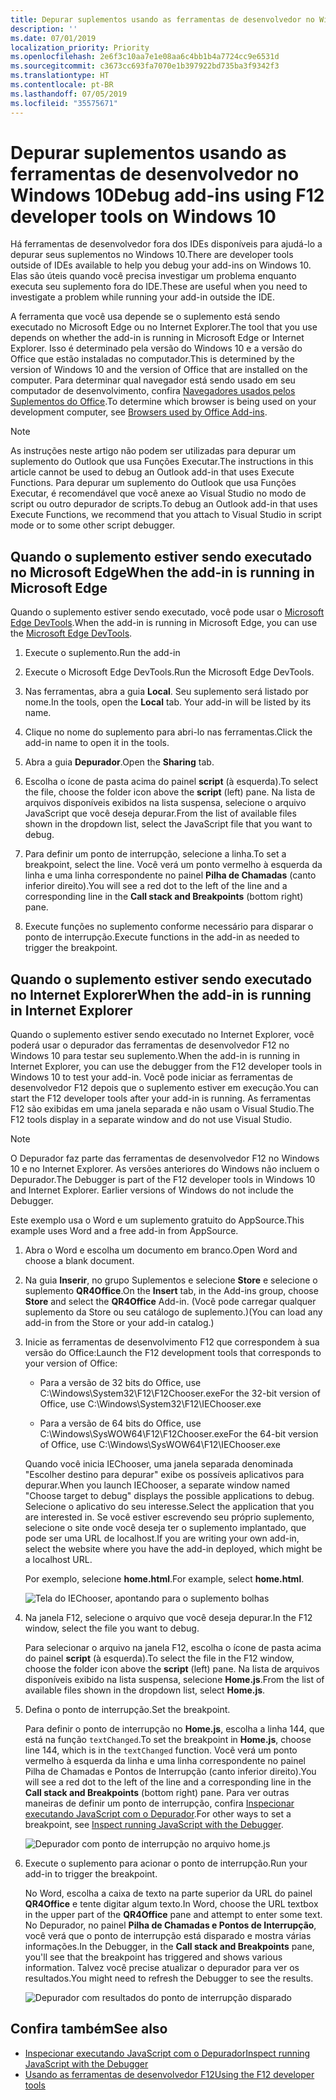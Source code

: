 ```yaml
---
title: Depurar suplementos usando as ferramentas de desenvolvedor no Windows 10
description: ''
ms.date: 07/01/2019
localization_priority: Priority
ms.openlocfilehash: 2e6f3c10aa7e1e08aa6c4bb1b4a7724cc9e6531d
ms.sourcegitcommit: c3673cc693fa7070e1b397922bd735ba3f9342f3
ms.translationtype: HT
ms.contentlocale: pt-BR
ms.lasthandoff: 07/05/2019
ms.locfileid: "35575671"
---
```

# <a name="debug-add-ins-using-developer-tools-on-windows-10"></a><span data-ttu-id="9bd51-102">Depurar suplementos usando as ferramentas de desenvolvedor no Windows 10</span><span class="sxs-lookup"><span data-stu-id="9bd51-102">Debug add-ins using F12 developer tools on Windows 10</span></span>

<span data-ttu-id="9bd51-103">Há ferramentas de desenvolvedor fora dos IDEs disponíveis para ajudá-lo a depurar seus suplementos no Windows 10.</span><span class="sxs-lookup"><span data-stu-id="9bd51-103">There are developer tools outside of IDEs available to help you debug your add-ins on Windows 10.</span></span> <span data-ttu-id="9bd51-104">Elas são úteis quando você precisa investigar um problema enquanto executa seu suplemento fora do IDE.</span><span class="sxs-lookup"><span data-stu-id="9bd51-104">These are useful when you need to investigate a problem while running your add-in outside the IDE.</span></span>

<span data-ttu-id="9bd51-105">A ferramenta que você usa depende se o suplemento está sendo executado no Microsoft Edge ou no Internet Explorer.</span><span class="sxs-lookup"><span data-stu-id="9bd51-105">The tool that you use depends on whether the add-in is running in Microsoft Edge or Internet Explorer.</span></span> <span data-ttu-id="9bd51-106">Isso é determinado pela versão do Windows 10 e a versão do Office que estão instaladas no computador.</span><span class="sxs-lookup"><span data-stu-id="9bd51-106">This is determined by the version of Windows 10 and the version of Office that are installed on the computer.</span></span> <span data-ttu-id="9bd51-107">Para determinar qual navegador está sendo usado em seu computador de desenvolvimento, confira [Navegadores usados pelos Suplementos do Office](../concepts/browsers-used-by-office-web-add-ins.md).</span><span class="sxs-lookup"><span data-stu-id="9bd51-107">To determine which browser is being used on your development computer, see [Browsers used by Office Add-ins](../concepts/browsers-used-by-office-web-add-ins.md).</span></span> 


> [!NOTE]
> <span data-ttu-id="9bd51-108">As instruções neste artigo não podem ser utilizadas para depurar um suplemento do Outlook que usa Funções Executar.</span><span class="sxs-lookup"><span data-stu-id="9bd51-108">The instructions in this article cannot be used to debug an Outlook add-in that uses Execute Functions.</span></span> <span data-ttu-id="9bd51-109">Para depurar um suplemento do Outlook que usa Funções Executar, é recomendável que você anexe ao Visual Studio no modo de script ou outro depurador de scripts.</span><span class="sxs-lookup"><span data-stu-id="9bd51-109">To debug an Outlook add-in that uses Execute Functions, we recommend that you attach to Visual Studio in script mode or to some other script debugger.</span></span>

## <a name="when-the-add-in-is-running-in-microsoft-edge"></a><span data-ttu-id="9bd51-110">Quando o suplemento estiver sendo executado no Microsoft Edge</span><span class="sxs-lookup"><span data-stu-id="9bd51-110">When the add-in is running in Microsoft Edge</span></span>

<span data-ttu-id="9bd51-111">Quando o suplemento estiver sendo executado, você pode usar o [Microsoft Edge DevTools](https://www.microsoft.com/p/microsoft-edge-devtools-preview/9mzbfrmz0mnj?activetab=pivot%3Aoverviewtab).</span><span class="sxs-lookup"><span data-stu-id="9bd51-111">When the add-in is running in Microsoft Edge, you can use the [Microsoft Edge DevTools](https://www.microsoft.com/p/microsoft-edge-devtools-preview/9mzbfrmz0mnj?activetab=pivot%3Aoverviewtab).</span></span> 

1. <span data-ttu-id="9bd51-112">Execute o suplemento.</span><span class="sxs-lookup"><span data-stu-id="9bd51-112">Run the add-in</span></span> 

2. <span data-ttu-id="9bd51-113">Execute o Microsoft Edge DevTools.</span><span class="sxs-lookup"><span data-stu-id="9bd51-113">Run the Microsoft Edge DevTools.</span></span>

3. <span data-ttu-id="9bd51-114">Nas ferramentas, abra a guia **Local**. Seu suplemento será listado por nome.</span><span class="sxs-lookup"><span data-stu-id="9bd51-114">In the tools, open the **Local** tab. Your add-in will be listed by its name.</span></span>

4. <span data-ttu-id="9bd51-115">Clique no nome do suplemento para abri-lo nas ferramentas.</span><span class="sxs-lookup"><span data-stu-id="9bd51-115">Click the add-in name to open it in the tools.</span></span>

5. <span data-ttu-id="9bd51-116">Abra a guia **Depurador**.</span><span class="sxs-lookup"><span data-stu-id="9bd51-116">Open the **Sharing** tab.</span></span> 

6. <span data-ttu-id="9bd51-117">Escolha o ícone de pasta acima do painel **script** (à esquerda).</span><span class="sxs-lookup"><span data-stu-id="9bd51-117">To select the file, choose the folder icon above the  **script** (left) pane.</span></span> <span data-ttu-id="9bd51-118">Na lista de arquivos disponíveis exibidos na lista suspensa, selecione o arquivo JavaScript que você deseja depurar.</span><span class="sxs-lookup"><span data-stu-id="9bd51-118">From the list of available files shown in the dropdown list, select the JavaScript file that you want to debug.</span></span>

7. <span data-ttu-id="9bd51-119">Para definir um ponto de interrupção, selecione a linha.</span><span class="sxs-lookup"><span data-stu-id="9bd51-119">To set a breakpoint, select the line.</span></span> <span data-ttu-id="9bd51-120">Você verá um ponto vermelho à esquerda da linha e uma linha correspondente no painel **Pilha de Chamadas** (canto inferior direito).</span><span class="sxs-lookup"><span data-stu-id="9bd51-120">You will see a red dot to the left of the line and a corresponding line in the **Call stack and Breakpoints** (bottom right) pane.</span></span>

8. <span data-ttu-id="9bd51-121">Execute funções no suplemento conforme necessário para disparar o ponto de interrupção.</span><span class="sxs-lookup"><span data-stu-id="9bd51-121">Execute functions in the add-in as needed to trigger the breakpoint.</span></span>

## <a name="when-the-add-in-is-running-in-internet-explorer"></a><span data-ttu-id="9bd51-122">Quando o suplemento estiver sendo executado no Internet Explorer</span><span class="sxs-lookup"><span data-stu-id="9bd51-122">When the add-in is running in Internet Explorer</span></span>

<span data-ttu-id="9bd51-123">Quando o suplemento estiver sendo executado no Internet Explorer, você poderá usar o depurador das ferramentas de desenvolvedor F12 no Windows 10 para testar seu suplemento.</span><span class="sxs-lookup"><span data-stu-id="9bd51-123">When the add-in is running in Internet Explorer, you can use the debugger from the F12 developer tools in Windows 10 to test your add-in.</span></span> <span data-ttu-id="9bd51-124">Você pode iniciar as ferramentas de desenvolvedor F12 depois que o suplemento estiver em execução.</span><span class="sxs-lookup"><span data-stu-id="9bd51-124">You can start the F12 developer tools after your add-in is running.</span></span> <span data-ttu-id="9bd51-125">As ferramentas F12 são exibidas em uma janela separada e não usam o Visual Studio.</span><span class="sxs-lookup"><span data-stu-id="9bd51-125">The F12 tools display in a separate window and do not use Visual Studio.</span></span>

> [!NOTE]
> <span data-ttu-id="9bd51-p107">O Depurador faz parte das ferramentas de desenvolvedor F12 no Windows 10 e no Internet Explorer. As versões anteriores do Windows não incluem o Depurador.</span><span class="sxs-lookup"><span data-stu-id="9bd51-p107">The Debugger is part of the F12 developer tools in Windows 10 and Internet Explorer. Earlier versions of Windows do not include the Debugger.</span></span> 

<span data-ttu-id="9bd51-128">Este exemplo usa o Word e um suplemento gratuito do AppSource.</span><span class="sxs-lookup"><span data-stu-id="9bd51-128">This example uses Word and a free add-in from AppSource.</span></span>

1. <span data-ttu-id="9bd51-129">Abra o Word e escolha um documento em branco.</span><span class="sxs-lookup"><span data-stu-id="9bd51-129">Open Word and choose a blank document.</span></span> 
    
2. <span data-ttu-id="9bd51-130">Na guia **Inserir**, no grupo Suplementos e selecione **Store** e selecione o suplemento **QR4Office**.</span><span class="sxs-lookup"><span data-stu-id="9bd51-130">On the **Insert** tab, in the Add-ins group, choose **Store** and select the **QR4Office** Add-in.</span></span> <span data-ttu-id="9bd51-131">(Você pode carregar qualquer suplemento da Store ou seu catálogo de suplemento.)</span><span class="sxs-lookup"><span data-stu-id="9bd51-131">(You can load any add-in from the Store or your add-in catalog.)</span></span>
    
3. <span data-ttu-id="9bd51-132">Inicie as ferramentas de desenvolvimento F12 que correspondem à sua versão do Office:</span><span class="sxs-lookup"><span data-stu-id="9bd51-132">Launch the F12 development tools that corresponds to your version of Office:</span></span>
    
   - <span data-ttu-id="9bd51-133">Para a versão de 32 bits do Office, use C:\Windows\System32\F12\F12Chooser.exe</span><span class="sxs-lookup"><span data-stu-id="9bd51-133">For the 32-bit version of Office, use C:\Windows\System32\F12\IEChooser.exe</span></span>
    
   - <span data-ttu-id="9bd51-134">Para a versão de 64 bits do Office, use C:\Windows\SysWOW64\F12\F12Chooser.exe</span><span class="sxs-lookup"><span data-stu-id="9bd51-134">For the 64-bit version of Office, use C:\Windows\SysWOW64\F12\IEChooser.exe</span></span>
    
   <span data-ttu-id="9bd51-135">Quando você inicia IEChooser, uma janela separada denominada "Escolher destino para depurar" exibe os possíveis aplicativos para depurar.</span><span class="sxs-lookup"><span data-stu-id="9bd51-135">When you launch IEChooser, a separate window named "Choose target to debug" displays the possible applications to debug.</span></span> <span data-ttu-id="9bd51-136">Selecione o aplicativo do seu interesse.</span><span class="sxs-lookup"><span data-stu-id="9bd51-136">Select the application that you are interested in.</span></span> <span data-ttu-id="9bd51-137">Se você estiver escrevendo seu próprio suplemento, selecione o site onde você deseja ter o suplemento implantado, que pode ser uma URL de localhost.</span><span class="sxs-lookup"><span data-stu-id="9bd51-137">If you are writing your own add-in, select the website where you have the add-in deployed, which might be a localhost URL.</span></span> 
    
   <span data-ttu-id="9bd51-138">Por exemplo, selecione **home.html**.</span><span class="sxs-lookup"><span data-stu-id="9bd51-138">For example, select **home.html**.</span></span> 
    
   ![Tela do IEChooser, apontando para o suplemento bolhas](../images/choose-target-to-debug.png)

4. <span data-ttu-id="9bd51-140">Na janela F12, selecione o arquivo que você deseja depurar.</span><span class="sxs-lookup"><span data-stu-id="9bd51-140">In the F12 window, select the file you want to debug.</span></span>
    
   <span data-ttu-id="9bd51-141">Para selecionar o arquivo na janela F12, escolha o ícone de pasta acima do painel **script** (à esquerda).</span><span class="sxs-lookup"><span data-stu-id="9bd51-141">To select the file in the F12 window, choose the folder icon above the **script** (left) pane.</span></span> <span data-ttu-id="9bd51-142">Na lista de arquivos disponíveis exibido na lista suspensa, selecione **Home.js**.</span><span class="sxs-lookup"><span data-stu-id="9bd51-142">From the list of available files shown in the dropdown list, select **Home.js**.</span></span>
    
5. <span data-ttu-id="9bd51-143">Defina o ponto de interrupção.</span><span class="sxs-lookup"><span data-stu-id="9bd51-143">Set the breakpoint.</span></span>
    
   <span data-ttu-id="9bd51-144">Para definir o ponto de interrupção no **Home.js**, escolha a linha 144, que está na função  `textChanged`.</span><span class="sxs-lookup"><span data-stu-id="9bd51-144">To set the breakpoint in **Home.js**, choose line 144, which is in the  `textChanged` function.</span></span> <span data-ttu-id="9bd51-145">Você verá um ponto vermelho à esquerda da linha e uma linha correspondente no painel Pilha de Chamadas e Pontos de Interrupção (canto inferior direito).</span><span class="sxs-lookup"><span data-stu-id="9bd51-145">You will see a red dot to the left of the line and a corresponding line in the **Call stack and Breakpoints** (bottom right) pane.</span></span> <span data-ttu-id="9bd51-146">Para ver outras maneiras de definir um ponto de interrupção, confira [Inspecionar executando JavaScript com o Depurador](/previous-versions/windows/internet-explorer/ie-developer/samples/dn255007(v=vs.85)).</span><span class="sxs-lookup"><span data-stu-id="9bd51-146">For other ways to set a breakpoint, see [Inspect running JavaScript with the Debugger](/previous-versions/windows/internet-explorer/ie-developer/samples/dn255007(v=vs.85)).</span></span> 
    
   ![Depurador com ponto de interrupção no arquivo home.js](../images/debugger-home-js-02.png)

6. <span data-ttu-id="9bd51-148">Execute o suplemento para acionar o ponto de interrupção.</span><span class="sxs-lookup"><span data-stu-id="9bd51-148">Run your add-in to trigger the breakpoint.</span></span>
    
   <span data-ttu-id="9bd51-149">No Word, escolha a caixa de texto na parte superior da URL do painel **QR4Office** e tente digitar algum texto.</span><span class="sxs-lookup"><span data-stu-id="9bd51-149">In Word, choose the URL textbox in the upper part of the **QR4Office** pane and attempt to enter some text.</span></span> <span data-ttu-id="9bd51-150">No Depurador, no painel **Pilha de Chamadas e Pontos de Interrupção**, você verá que o ponto de interrupção está disparado e mostra várias informações.</span><span class="sxs-lookup"><span data-stu-id="9bd51-150">In the Debugger, in the **Call stack and Breakpoints** pane, you'll see that the breakpoint has triggered and shows various information.</span></span> <span data-ttu-id="9bd51-151">Talvez você precise atualizar o depurador para ver os resultados.</span><span class="sxs-lookup"><span data-stu-id="9bd51-151">You might need to refresh the Debugger to see the results.</span></span>
    
   ![Depurador com resultados do ponto de interrupção disparado](../images/debugger-home-js-01.png)


## <a name="see-also"></a><span data-ttu-id="9bd51-153">Confira também</span><span class="sxs-lookup"><span data-stu-id="9bd51-153">See also</span></span>

- <span data-ttu-id="9bd51-154">[Inspecionar executando JavaScript com o Depurador](/previous-versions/windows/internet-explorer/ie-developer/samples/dn255007(v=vs.85))</span><span class="sxs-lookup"><span data-stu-id="9bd51-154">[Inspect running JavaScript with the Debugger](/previous-versions/windows/internet-explorer/ie-developer/samples/dn255007(v=vs.85))</span></span>
- <span data-ttu-id="9bd51-155">[Usando as ferramentas de desenvolvedor F12](/previous-versions/windows/internet-explorer/ie-developer/samples/bg182326(v=vs.85))</span><span class="sxs-lookup"><span data-stu-id="9bd51-155">[Using the F12 developer tools](/previous-versions/windows/internet-explorer/ie-developer/samples/bg182326(v=vs.85))</span></span>
